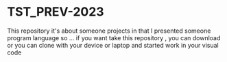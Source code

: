 # TST_PREV-2023
This repository it's about someone projects in that I presented someone program language so ... if you want take this repository , you can download or you can clone with your device or laptop and started work in your visual code 
